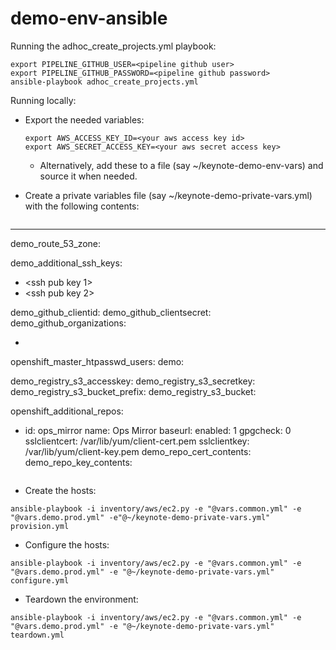# demo-env-ansible

Running the adhoc_create_projects.yml playbook:
```
export PIPELINE_GITHUB_USER=<pipeline github user>
export PIPELINE_GITHUB_PASSWORD=<pipeline github password>
ansible-playbook adhoc_create_projects.yml
```


Running locally:

- Export the needed variables:
  ```
  export AWS_ACCESS_KEY_ID=<your aws access key id>
  export AWS_SECRET_ACCESS_KEY=<your aws secret access key>
  ```
  - Alternatively, add these to a file (say ~/keynote-demo-env-vars) and
    source it when needed.

- Create a private variables file (say ~/keynote-demo-private-vars.yml) with
  the following contents:
  ```
---
demo_route_53_zone: <my route53 delegated zone>

demo_additional_ssh_keys:
- <ssh pub key 1>
- <ssh pub key 2>

demo_github_clientid: <github client id>
demo_github_clientsecret: <github client secret>
demo_github_organizations:
- <github organization>

openshift_master_htpasswd_users:
  demo: <pre-hashed password>

demo_registry_s3_accesskey: <s3 access key for registry>
demo_registry_s3_secretkey: <s3 secret key for registry>
demo_registry_s3_bucket_prefix: <prefix to use for s3 bucket>
demo_registry_s3_bucket: <s3 bucket name>

openshift_additional_repos:
- id: ops_mirror
  name: Ops Mirror
  baseurl: <url to private mirror>
  enabled: 1
  gpgcheck: 0
  sslclientcert: /var/lib/yum/client-cert.pem
  sslclientkey: /var/lib/yum/client-key.pem
demo_repo_cert_contents: <contents of the client cert for above repo>
demo_repo_key_contents: <contents of the client key for above repo>
   ```

- Create the hosts:
```
ansible-playbook -i inventory/aws/ec2.py -e "@vars.common.yml" -e "@vars.demo.prod.yml" -e"@~/keynote-demo-private-vars.yml" provision.yml
```

- Configure the hosts:
```
ansible-playbook -i inventory/aws/ec2.py -e "@vars.common.yml" -e "@vars.demo.prod.yml" -e "@~/keynote-demo-private-vars.yml" configure.yml
```

- Teardown the environment:
```
ansible-playbook -i inventory/aws/ec2.py -e "@vars.common.yml" -e "@vars.demo.prod.yml" -e "@~/keynote-demo-private-vars.yml" teardown.yml
```
